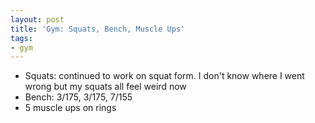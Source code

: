 ```yaml
---
layout: post
title: 'Gym: Squats, Bench, Muscle Ups'
tags:
- gym
---
```


- Squats: continued to work on squat form. I don't know where I went wrong but my squats all feel weird now
- Bench: 3/175, 3/175, 7/155
- 5 muscle ups on rings
